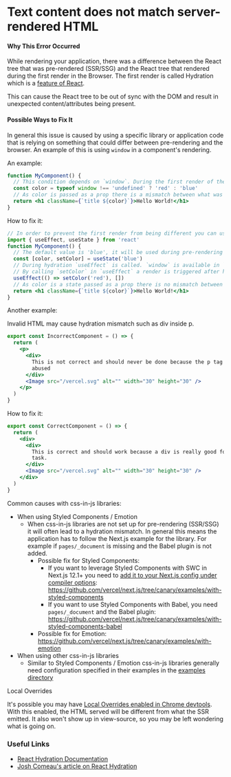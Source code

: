 # Text content does not match server-rendered HTML

#### Why This Error Occurred

While rendering your application, there was a difference between the React tree that was pre-rendered (SSR/SSG) and the React tree that rendered during the first render in the Browser. The first render is called Hydration which is a [feature of React](https://reactjs.org/docs/react-dom.html#hydrate).

This can cause the React tree to be out of sync with the DOM and result in unexpected content/attributes being present.

#### Possible Ways to Fix It

In general this issue is caused by using a specific library or application code that is relying on something that could differ between pre-rendering and the browser. An example of this is using `window` in a component's rendering.

An example:

```jsx
function MyComponent() {
  // This condition depends on `window`. During the first render of the browser the `color` variable will be different
  const color = typeof window !== 'undefined' ? 'red' : 'blue'
  // As color is passed as a prop there is a mismatch between what was rendered server-side vs what was rendered in the first render
  return <h1 className={`title ${color}`}>Hello World!</h1>
}
```

How to fix it:

```jsx
// In order to prevent the first render from being different you can use `useEffect` which is only executed in the browser and is executed during hydration
import { useEffect, useState } from 'react'
function MyComponent() {
  // The default value is 'blue', it will be used during pre-rendering and the first render in the browser (hydration)
  const [color, setColor] = useState('blue')
  // During hydration `useEffect` is called. `window` is available in `useEffect`. In this case because we know we're in the browser checking for window is not needed. If you need to read something from window that is fine.
  // By calling `setColor` in `useEffect` a render is triggered after hydrating, this causes the "browser specific" value to be available. In this case 'red'.
  useEffect(() => setColor('red'), [])
  // As color is a state passed as a prop there is no mismatch between what was rendered server-side vs what was rendered in the first render. After useEffect runs the color is set to 'red'
  return <h1 className={`title ${color}`}>Hello World!</h1>
}
```

Another example:

Invalid HTML may cause hydration mismatch such as div inside p.

```jsx
export const IncorrectComponent = () => {
  return (
    <p>
      <div>
        This is not correct and should never be done because the p tag has been
        abused
      </div>
      <Image src="/vercel.svg" alt="" width="30" height="30" />
    </p>
  )
}
```

How to fix it:

```jsx
export const CorrectComponent = () => {
  return (
    <div>
      <div>
        This is correct and should work because a div is really good for this
        task.
      </div>
      <Image src="/vercel.svg" alt="" width="30" height="30" />
    </div>
  )
}
```

Common causes with css-in-js libraries:

- When using Styled Components / Emotion
  - When css-in-js libraries are not set up for pre-rendering (SSR/SSG) it will often lead to a hydration mismatch. In general this means the application has to follow the Next.js example for the library. For example if `pages/_document` is missing and the Babel plugin is not added.
    - Possible fix for Styled Components:
      - If you want to leverage Styled Components with SWC in Next.js 12.1+ you need to [add it to your Next.js config under compiler options](https://nextjs.org/docs/advanced-features/compiler#styled-components): https://github.com/vercel/next.js/tree/canary/examples/with-styled-components
      - If you want to use Styled Components with Babel, you need `pages/_document` and the Babel plugin: https://github.com/vercel/next.js/tree/canary/examples/with-styled-components-babel
    - Possible fix for Emotion: https://github.com/vercel/next.js/tree/canary/examples/with-emotion
- When using other css-in-js libraries
  - Similar to Styled Components / Emotion css-in-js libraries generally need configuration specified in their examples in the [examples directory](https://github.com/vercel/next.js/tree/canary/examples)

Local Overrides

It's possible you may have [Local Overrides enabled in Chrome devtools](https://developer.chrome.com/blog/new-in-devtools-65/#overrides). With this enabled, the HTML served will be different from what the SSR emitted. It also won't show up in view-source, so you may be left wondering what is going on.

### Useful Links

- [React Hydration Documentation](https://reactjs.org/docs/react-dom-client.html#hydrateroot)
- [Josh Comeau's article on React Hydration](https://www.joshwcomeau.com/react/the-perils-of-rehydration/)
